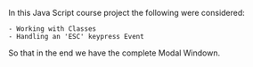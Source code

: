 In this Java Script course project the following were considered:

    - Working with Classes
    - Handling an 'ESC' keypress Event

So that in the end we have the complete Modal Windown.
